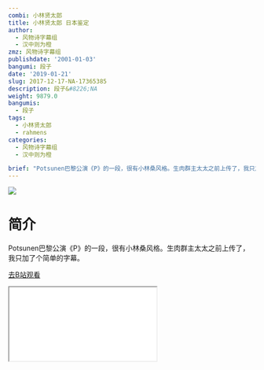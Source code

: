 ```yaml
---
combi: 小林贤太郎
title: 小林贤太郎 日本鉴定
author:
  - 风物诗字幕组
  - 汉中则为橙
zmz: 风物诗字幕组
publishdate: '2001-01-03'
bangumi: 段子
date: '2019-01-21'
slug: 2017-12-17-NA-17365385
description: 段子&#8226;NA
weight: 9879.0
bangumis:
  - 段子
tags:
  - 小林贤太郎
  - rahmens
categories:
  - 风物诗字幕组
  - 汉中则为橙

brief: "Potsunen巴黎公演《P》的一段，很有小林桑风格。生肉群主太太之前上传了，我只加了个简单的字幕。"
---
```

![](https://i.imgur.com/yoXqfHJ.jpg)
# 简介  
Potsunen巴黎公演《P》的一段，很有小林桑风格。生肉群主太太之前上传了，我只加了个简单的字幕。  

[去B站观看](https://www.bilibili.com/video/av17365385/)
<div class ="resp-container"><iframe class="testiframe" src="//player.bilibili.com/player.html?aid=17365385"", scrolling="no", allowfullscreen="true" > </iframe></div> 
